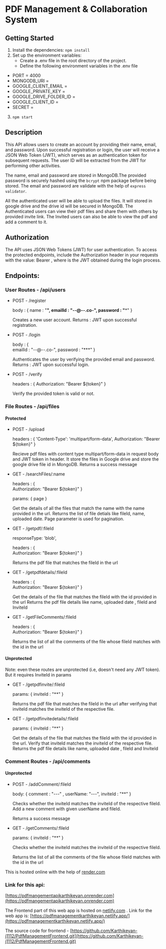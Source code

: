 # PDF Management & Collaboration System

## Getting Started 

1) Install the dependencies: `npm install`
2) Set up the environment variables:
    - Create a .env file in the root directory of the project.
    - Define the following environment variables in the .env file
* PORT = 4000
* MONGODB_URI = <your-mongodb-uri>
* GOOGLE_CLIENT_EMAIL = <your-google-client-email>
* GOOGLE_PRIVATE_KEY = <your-google-private-key>
* GOOGLE_DRIVE_FOLDER_ID = <your-google-drive-folder-id>
* GOOGLE_CLIENT_ID = <your-google-client-id>
* SECRET = <random-Secret-key-for-JWT>

3) `npm start`

## Description

This API allows users to create an account by providing their name, email, and password. Upon successful registration or login, the user will receive a JSON Web Token (JWT), which serves as an authentication token for subsequent requests. The user ID will be extracted from the JWT for performing other activities. 

The name, email and password are stored in MongoDB.The provided password is securely hashed using the `bcrypt` npm package before being stored. The email and password are validate with the help of `express validator`.

All the authenticated user will be able to upload the files. It will stored in google drive and the drive id will be secured in MongoDB. The Authenticated users can view their pdf files and share them with others by provided invite link. The Invited users can also be able to view the pdf and add a comment to it.

## Authorization
The API uses JSON Web Tokens (JWT) for user authentication. To access the protected endpoints, include the Authorization header in your requests with the value: Bearer <token>, where <token> is the JWT obtained during the login process.


## Endpoints:
### User Routes - /api/users

* POST - /register 
    
    body : {
        name : "**",
        emailId : "--@--.co-",
        password : "***"
    }
    
    Creates a new user account.
    Returns : JWT upon successful registration.

* POST - /login 
    
    body : {     
        emailId : "--@--.co-",
        password : "***"
    }
    
    Authenticates the user by verifying the provided email and password. 
    Returns : JWT upon successful login.

* POST - /verify
    
    headers : {
        Authorization: "Bearer ${token}"
    }
    
    Verify the provided token is valid or not. 

### File Routes - /api/files
#### Protected 

* POST - /upload
    
    headers : {
        'Content-Type': 'multipart/form-data',
        Authorization: "Bearer ${token}"
    }
    
    Recieve pdf files with content type multipart/form-data in request body and JWT token in header. It store the files in Google drive and store the google drive file id in MongoDB. 
    Returns a success message

* GET - /searchFiles/:name
    
    headers : {     
        Authorization: "Bearer ${token}"
    }
    
    params: {
        page 
    }
    
    Get the details of all the files that match the name with the name provided in the url.
    Returns the list of file detials like fileId, name, uploaded date. Page parameter is used for pagination.

* GET - /getpdf/:fileId
    
    responseType: 'blob',
    
    headers : {     
        Authorization: "Bearer ${token}"
    }
    
    Returns the pdf file that matches the fileId in the url

* GET - /getpdfdetails/:fileId
    
    headers : {     
        Authorization: "Bearer ${token}"
    }
    
    Get the details of the file that matches the fileId with the id provided in the url
    Returns the pdf file details like name, uploaded date , fileId and InviteId

* GET - /getFileComments/:fileId
    
    headers : {     
        Authorization: "Bearer ${token}"
    }
    
    Returns the list of all the comments of the file whose fileId matches with the id in the url

#### Unprotected 

Note: even these routes are unprotected (i.e, doesn't need any JWT token). But it requires InviteId in params

* GET - /getpdfinvite/:fileId
    
    params: {
        inviteId : "**"
    }
    
    Returns the pdf file that matches the fileId in the url after verifying that inviteId matches the inviteId of the respective file.

* GET - /getpdfinvitedetails/:fileId
    
    params: {
        inviteId : "**"
    }
    
    Get the details of the file that matches the fileId with the id provided in the url. Verify that inviteId matches the inviteId of the respective file.
    Returns the pdf file details like name, uploaded date , fileId and InviteId

### Comment Routes - /api/comments

#### Unprotected

* POST - /addComment/:fileId
    
    body: {
        comment : "---" ,
        userName: "---", 
        inviteId : "**"
    }
    
    Checks whether the inviteId matches the inviteId of the respective fileId. Add a new comment with given userName and fileId.
    
    Returns a success message

* GET - /getComments/:fileId
    
    params: {
        inviteId : "**"
    }
    
    Checks whether the inviteId matches the inviteId of the respective fileId.
    
    Returns the list of all the comments of the file whose fileId matches with the id in the url

This is hosted online with the help of  [render.com](https://render.com/)

### Link for this api:
[https://pdfmangementapikarthikeyan.onrender.com](https://pdfmangementapikarthikeyan.onrender.com)

The Frontend part of this web app is hosted on [netlify.com](netlify.com) . Link for the web app is: [https://pdfmanagementkarthikeyan.netlify.app/](https://pdfmanagementkarthikeyan.netlify.app/) 

The source code for frontend - [https://github.com/Karthikeyan-j1112/PdfManagementFrontend.git](https://github.com/Karthikeyan-j1112/PdfManagementFrontend.git)


